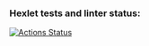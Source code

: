 ### Hexlet tests and linter status:
[![Actions Status](https://github.com/thiSSSnake/python-project-52/actions/workflows/hexlet-check.yml/badge.svg)](https://github.com/thiSSSnake/python-project-52/actions)